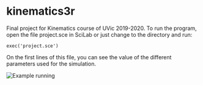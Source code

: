 # kinematics3r
Final project for Kinematics course of UVic 2019-2020.
To run the program, open the file project.sce in SciLab or just change to the directory and run:

 ```exec('project.sce')```

On the first lines of this file, you can see the value of the different parameters used for the simulation.

![Example running](example.png)
